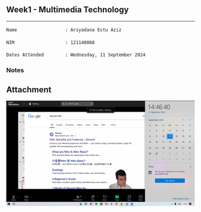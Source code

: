 ## Week1 - Multimedia Technology

---

```diff
Name                  : Arsyadana Estu Aziz

NIM                   : 121140068

Dates Attended        : Wednesday, 11 September 2024

```

### Notes

## Attachment

![alt text](attachment/presence.png)
